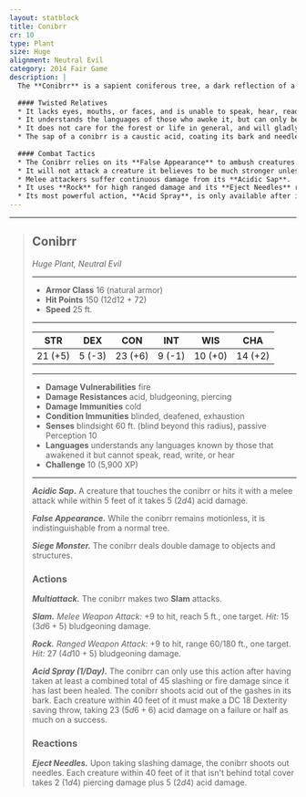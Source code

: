 ```yaml
---
layout: statblock
title: Conibrr
cr: 10
type: Plant
size: Huge
alignment: Neutral Evil
category: 2014 Fair Game
description: |
  The **Conibrr** is a sapient coniferous tree, a dark reflection of a treant, awakened by malevolent entities in the cold forests of northern Faerûn. Unlike typical treants, the Conibrr cares far more for destruction than preservation.
  
  #### Twisted Relatives
  * It lacks eyes, mouths, or faces, and is unable to speak, hear, read, or write.
  * It understands the languages of those who awoke it, but can only be communicated with via telepathy, which it does not possess naturally.
  * It does not care for the forest or life in general, and will gladly attack nearby wildlife.
  * The sap of a conibrr is a caustic acid, coating its bark and needles.
  
  #### Combat Tactics
  * The Conibrr relies on its **False Appearance** to ambush creatures.
  * It will not attack a creature it believes to be much stronger unless in self-defense, relying on camouflage.
  * Melee attackers suffer continuous damage from its **Acidic Sap**.
  * It uses **Rock** for high ranged damage and its **Eject Needles** reaction upon taking slashing damage to punish attackers.
  * Its most powerful action, **Acid Spray**, is only available after it has been significantly damaged by slashing or fire attacks.
---
```


___
> ## Conibrr
> *Huge Plant, Neutral Evil*
> ___
> - **Armor Class** 16 (natural armor)
> - **Hit Points** 150 (12d12 + 72)
> - **Speed** 25 ft.
>___
>|STR|DEX|CON|INT|WIS|CHA|
>|:---:|:---:|:---:|:---:|:---:|:---:|
>|21 (+5)|5 (-3)|23 (+6)|9 (-1)|10 (+0)|14 (+2)|
>___
> - **Damage Vulnerabilities** fire
> - **Damage Resistances** acid, bludgeoning, piercing
> - **Damage Immunities** cold
> - **Condition Immunities** blinded, deafened, exhaustion
> - **Senses** blindsight 60 ft. (blind beyond this radius), passive Perception 10
> - **Languages** understands any languages known by those that awakened it but cannot speak, read, write, or hear
> - **Challenge** 10 (5,900 XP)
> ___
>
> ***Acidic Sap.*** A creature that touches the conibrr or hits it with a melee attack while within 5 feet of it takes 5 ($2d4$) acid damage.
>
> ***False Appearance.*** While the conibrr remains motionless, it is indistinguishable from a normal tree.
>
> ***Siege Monster.*** The conibrr deals double damage to objects and structures.
>
> ### Actions
>
> ***Multiattack.*** The conibrr makes two **Slam** attacks.
>
> ***Slam.*** *Melee Weapon Attack:* +9 to hit, reach 5 ft., one target. *Hit:* 15 ($3d6 + 5$) bludgeoning damage.
>
> ***Rock.*** *Ranged Weapon Attack:* +9 to hit, range 60/180 ft., one target. *Hit:* 27 ($4d10 + 5$) bludgeoning damage.
>
> ***Acid Spray (1/Day).*** The conibrr can only use this action after having taken at least a combined total of 45 slashing or fire damage since it has last been healed. The conibrr shoots acid out of the gashes in its bark. Each creature within 40 feet of it must make a DC 18 Dexterity saving throw, taking 23 ($5d6 + 6$) acid damage on a failure or half as much on a success.
>
> ### Reactions
>  ***Eject Needles.*** Upon taking slashing damage, the conibrr shoots out needles. Each creature within 40 feet of it that isn't behind total cover takes 2 ($1d4$) piercing damage plus 5 ($2d4$) acid damage.